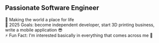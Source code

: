 ## Passionate Software Engineer
:ear_of_rice: Making the world a place for life  
:crystal_ball: 2025 Goals: become independent developer, start 3D printing business, write a mobile application 😎  
:zap: Fun Fact: I'm interested basically in everything that comes across me 💃
